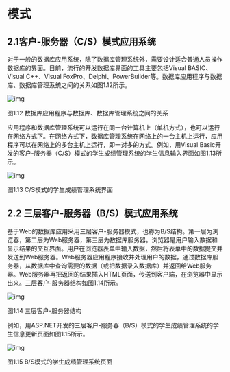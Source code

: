 # 模式

## 2.1客户-服务器（C/S）模式应用系统

对于一般的数据库应用系统，除了数据库管理系统外，需要设计适合普通人员操作数据库的界面。目前，流行的开发数据库界面的工具主要包括Visual BASIC、Visual C++、Visual FoxPro、Delphi、PowerBuilder等。数据库应用程序与数据库、数据库管理系统之间的关系如图1.12所示。

 ![img](https://img2018.cnblogs.com/blog/1427277/201909/1427277-20190911102450477-1026044089.png)

图1.12 数据库应用程序与数据库、数据库管理系统之间的关系

 

应用程序和数据库管理系统可以运行在同一台计算机上（单机方式），也可以运行在网络方式下。在网络方式下，数据库管理系统在网络上的一台主机上运行，应用程序可以在网络上的多台主机上运行，即一对多的方式。例如，用Visual Basic开发的客户-服务器（C/S）模式的学生成绩管理系统的学生信息输入界面如图1.13所示。

 ![img](https://img2018.cnblogs.com/blog/1427277/201909/1427277-20190911102559662-1685406729.png)

图1.13 C/S模式的学生成绩管理系统界面

 

 

## 2.2 三层客户-服务器（B/S）模式应用系统

基于Web的数据库应用采用三层客户-服务器模式，也称为B/S结构。第一层为浏览器，第二层为Web服务器，第三层为数据库服务器。浏览器是用户输入数据和显示结果的交互界面。用户在浏览器表单中输入数据，然后将表单中的数据提交并发送到Web服务器。Web服务器应用程序接收并处理用户的数据，通过数据库服务器，从数据库中查询需要的数据（或把数据录入数据库）并返回给Web服务器。Web服务器再把返回的结果插入HTML页面，传送到客户端，在浏览器中显示出来。三层客户-服务器结构如图1.14所示。

 ![img](https://img2018.cnblogs.com/blog/1427277/201909/1427277-20190911102630881-1718089548.png)

图1.14 三层客户-服务器结构

 

 

例如，用ASP.NET开发的三层客户-服务器（B/S）模式的学生成绩管理系统的学生信息更新页面如图1.15所示。

 ![img](https://img2018.cnblogs.com/blog/1427277/201909/1427277-20190911102722599-945773706.png)

图1.15 B/S模式的学生成绩管理系统页面

 

 